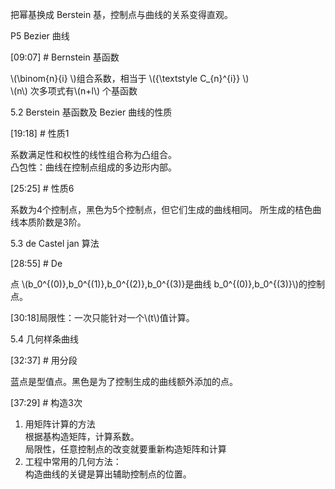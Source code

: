 

把幂基换成 Berstein 基，控制点与曲线的关系变得直观。   

P5  Bezier 曲线   


[09:07] # Bernstein 基函数    

\\(\binom{n}{i} \\)组合系数，相当于 \\({\textstyle C_{n}^{i}} \\)    
\\(n\\) 次多项式有\\(n+l\\) 个基函数     

5.2 Berstein 基函数及 Bezier 曲线的性质    


[19:18] # 性质1     

系数满足性和权性的线性组合称为凸组合。     
凸包性：曲线在控制点组成的多边形内部。    


[25:25] # 性质6    

系数为4个控制点，黑色为5个控制点，但它们生成的曲线相同。
所生成的桔色曲线本质阶数是3阶。

5.3 de Castel jan 算法    


[28:55] # De     

点 \\(b_0^{(0)},b_0^{(1)},b_0^{(2)},b_0^{(3)}是曲线 b_0^{(0)},b_0^{(3)}\\)的控制点。    


[30:18]局限性：一次只能针对一个\\(t\\)值计算。    


5.4 几何样条曲线   

[32:37] # 用分段   

蓝点是型值点。黑色是为了控制生成的曲线额外添加的点。   


[37:29] # 构造3次    

1. 用矩阵计算的方法    
根据基构造矩阵，计算系数。    
局限性，任意控制点的改变就要重新构造矩阵和计算     
2. 工程中常用的几何方法：    
构造曲线的关键是算出辅助控制点的位置。     
